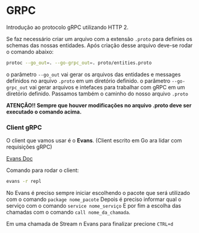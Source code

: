 # GRPC

Introdução ao protocolo gRPC utilizando HTTP 2.

Se faz necessário criar um arquivo com a extensão `.proto` para definies os schemas das nossas entidades.
Após criação desse arquivo deve-se rodar o comando abaixo:

```bash
protoc --go_out=. --go-grpc_out=. proto/entities.proto
```

o parâmetro `--go_out` vai gerar os arquivos das entidades e messages definidos no arquivo `.proto` em um diretório definido.
o parâmetro `--go-grpc_out` vai gerar arquivos e intefaces para trabalhar com gRPC em um diretório definido.
Passamos também o caminho do nosso arquivo `.proto`

**ATENÇÃO!! Sempre que houver modificações no arquivo .proto deve ser executado o comando acima.**

### Client gRPC

O client que vamos usar é o **Evans**. (Client escrito em Go ara lidar com requisições gRPC)

[Evans Doc](https://github.com/ktr0731/evans)

Comando para rodar o client:

```bash
evans -r repl
```
No Evans é preciso sempre iniciar escolhendo o pacote que será utilizado com o comando `package nome_pacote`
Depois é preciso informar qual o serviço com o comando `service nome_serviço`
E por fim a escolha das chamadas com o comando `call nome_da_chamada`.

Em uma chamada de Stream n Evans para finalizar precione `CTRL+d`
